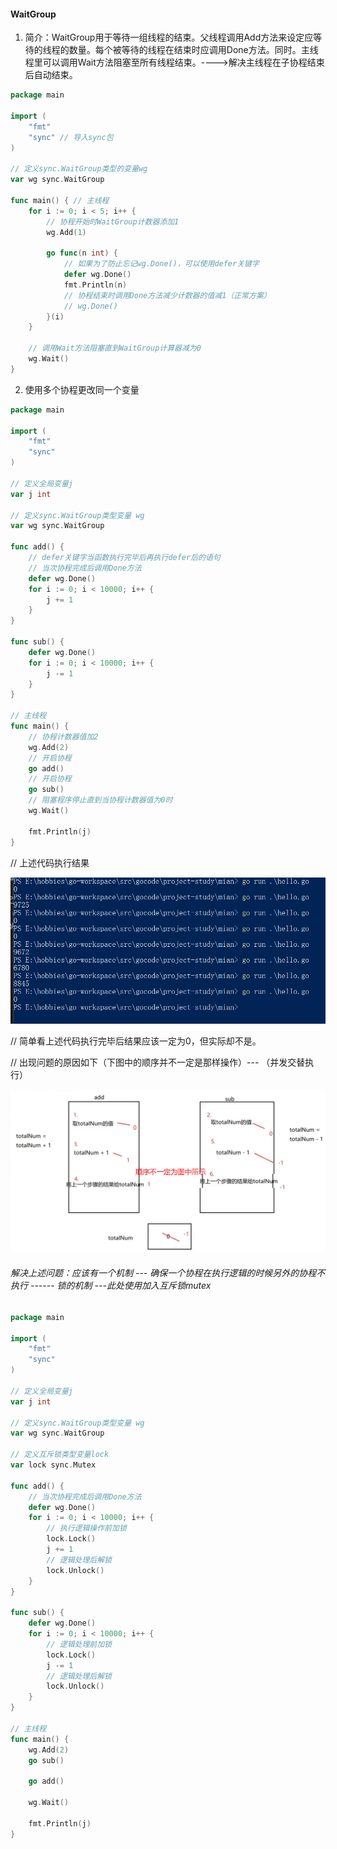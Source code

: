 #### WaitGroup

1. 简介：WaitGroup用于等待一组线程的结束。父线程调用Add方法来设定应等待的线程的数量。每个被等待的线程在结束时应调用Done方法。同时。主线程里可以调用Wait方法阻塞至所有线程结束。---->解决主线程在子协程结束后自动结束。

```go
package main

import (
	"fmt"
	"sync" // 导入sync包
)

// 定义sync.WaitGroup类型的变量wg
var wg sync.WaitGroup

func main() { // 主线程
	for i := 0; i < 5; i++ {
		// 协程开始时WaitGroup计数器添加1
		wg.Add(1)

		go func(n int) {
            // 如果为了防止忘记wg.Done()，可以使用defer关键字
            defer wg.Done()
            fmt.Println(n)
			// 协程结束时调用Done方法减少计数器的值减1（正常方案）
			// wg.Done()
		}(i)
	}

	// 调用Wait方法阻塞直到WaitGroup计算器减为0
	wg.Wait()
}

```



2. 使用多个协程更改同一个变量

```go
package main

import (
	"fmt"
	"sync"
)

// 定义全局变量j
var j int

// 定义sync.WaitGroup类型变量 wg
var wg sync.WaitGroup

func add() {
    // defer关键字当函数执行完毕后再执行defer后的语句
	// 当次协程完成后调用Done方法
	defer wg.Done()
	for i := 0; i < 10000; i++ {
		j += 1
	}
}

func sub() {
	defer wg.Done()
	for i := 0; i < 10000; i++ {
		j -= 1
	}
}

// 主线程
func main() {
    // 协程计数器值加2
	wg.Add(2)
	// 开启协程
	go add()
	// 开启协程
	go sub()
	// 阻塞程序停止直到当协程计数器值为0时
	wg.Wait()

	fmt.Println(j)
}

```

// 上述代码执行结果

![协程变量](../image/协程变量.png)

// 简单看上述代码执行完毕后结果应该一定为0，但实际却不是。

// 出现问题的原因如下（下图中的顺序并不一定是那样操作）--- （并发交替执行）

![协程变量执行顺序](../image/协程变量执行顺序.png)



###### 解决上述问题：应该有一个机制 --- 确保一个协程在执行逻辑的时候另外的协程不执行 ------ 锁的机制 ---此处使用加入互斥锁mutex

```go
package main

import (
	"fmt"
	"sync"
)

// 定义全局变量j
var j int

// 定义sync.WaitGroup类型变量 wg
var wg sync.WaitGroup

// 定义互斥锁类型变量lock
var lock sync.Mutex

func add() {
	// 当次协程完成后调用Done方法
	defer wg.Done()
	for i := 0; i < 10000; i++ {
		// 执行逻辑操作前加锁
		lock.Lock()
		j += 1
		// 逻辑处理后解锁
		lock.Unlock()
	}
}

func sub() {
	defer wg.Done()
	for i := 0; i < 10000; i++ {
		// 逻辑处理前加锁
		lock.Lock()
		j -= 1
		// 逻辑处理后解锁
		lock.Unlock()
	}
}

// 主线程
func main() {
	wg.Add(2)
	go sub()

	go add()

	wg.Wait()

	fmt.Println(j)
}

```

